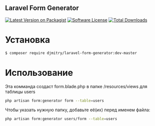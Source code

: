 ## Laravel Form Generator
[![Latest Version on Packagist](https://img.shields.io/packagist/v/djmitry/laravel-form-generator.svg)](https://packagist.org/packages/djmitry/laravel-form-generator)
[![Software License](https://img.shields.io/packagist/l/djmitry/laravel-form-generator.svg)](LICENSE.md)
[![Total Downloads](https://img.shields.io/packagist/dt/djmitry/laravel-form-generator.svg)](https://packagist.org/packages/djmitry/laravel-form-generator)

# Установка
```bash
$ composer require djmitry/laravel-form-generator:dev-master
```

# Использование
Эта комманда создаст form.blade.php в папке /resources/views для таблицы users
```bash
php artisan form:generator form --table=users
```

Чтобы указать нужную папку, добавьте её(их) перед именем файла: 
```bash
php artisan form:generator users/form --table=users
```
